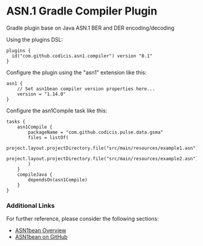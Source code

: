 # ASN.1 Gradle Compiler Plugin
Gradle plugin base on Java ASN.1 BER and DER encoding/decoding

Using the plugins DSL:
```
plugins {
  id("com.github.codicis.asn1.compiler") version "0.1"
}
````

Configure the plugin using the "asn1" extension like this:
````
asn1 {
    // Set asn1bean compiler version properties here...
    version = "1.14.0"
}
````

Configure the asn1Compile task like this:
````
tasks {
    asn1Compile {
        packageName = "com.github.codicis.pulse.data.gsma"
        files = listOf(
            project.layout.projectDirectory.file("src/main/resources/example1.asn"),
            project.layout.projectDirectory.file("src/main/resources/example2.asn")
        )
    }
    compileJava {
        dependsOn(asn1Compile)
    }
}
````

### Additional Links
For further reference, please consider the following sections:
* [ASN1bean Overview](https://www.beanit.com/asn1/)
* [ASN1bean on GitHub](https://github.com/beanit/asn1bean)